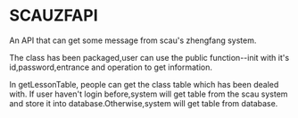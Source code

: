 SCAUZFAPI
=========
An API that can get some message from scau's zhengfang system.

The class has been packaged,user can use the public function--init with it's id,password,entrance and operation to get information.

In getLessonTable, people can get the class table which has been dealed with.
If user haven't login before,system will get table from the scau system and store it into database.Otherwise,system will get table from database.
